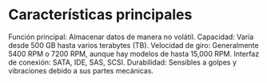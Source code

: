 # Características principales

Función principal: Almacenar datos de manera no volátil.
Capacidad: Varía desde 500 GB hasta varios terabytes (TB).
Velocidad de giro: Generalmente 5400 RPM o 7200 RPM, aunque hay modelos de hasta 15,000 RPM.
Interfaz de conexión: SATA, IDE, SAS, SCSI.
Durabilidad: Sensibles a golpes y vibraciones debido a sus partes mecánicas.
